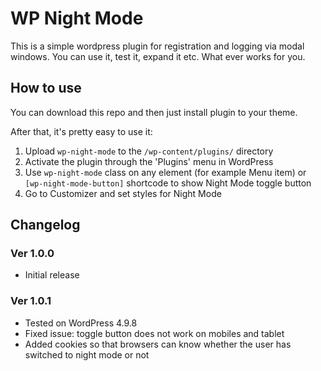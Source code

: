 # WP Night Mode

This is a simple wordpress plugin for registration and logging via modal windows. You can use it, test it, expand it etc. What ever works for you.

## How to use

You can download this repo and then just install plugin to your theme.

After that, it's pretty easy to use it:

1. Upload `wp-night-mode` to the `/wp-content/plugins/` directory
2. Activate the plugin through the 'Plugins' menu in WordPress
3. Use `wp-night-mode` class on any element (for example Menu item) or `[wp-night-mode-button]` shortcode to show Night Mode toggle button
4. Go to Customizer and set styles for Night Mode

## Changelog

### Ver 1.0.0

* Initial release

### Ver 1.0.1

* Tested on WordPress 4.9.8
* Fixed issue: toggle button does not work on mobiles and tablet
* Added cookies so that browsers can know whether the user has switched to night mode or not